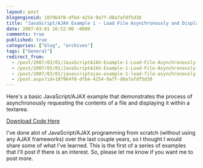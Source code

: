 ```yaml
---
layout: post
blogengineid: 107964f8-dfb4-4254-9a7f-d8a7afdf5d38
title: "JavaScript/AJAX Example 1 - Load File Asynchronously and Display within TextArea"
date: 2007-03-01 16:52:00 -0600
comments: true
published: true
categories: ["blog", "archives"]
tags: ["General"]
redirect_from: 
  - /post/2007/03/01/JavaScriptAJAX-Example-1-Load-File-Asynchronously-and-Display-within-TextArea.aspx
  - /post/2007/03/01/JavaScriptAJAX-Example-1-Load-File-Asynchronously-and-Display-within-TextArea
  - /post/2007/03/01/javascriptajax-example-1-load-file-asynchronously-and-display-within-textarea
  - /post.aspx?id=107964f8-dfb4-4254-9a7f-d8a7afdf5d38
---
```

<!-- more -->

Here's a basic JavaScript/AJAX example that demonstrates the process of asynchronously requesting the contents of a file and displaying it within a textarea.

<A href="/download/blog/1352/AJAX_Example_1.zip">Download Code Here</A>

I've done alot of JavaScript/AJAX programming from scratch (without using any AJAX frameworks) over the last couple years, so I thought I would share some of what I've learned. This is the first of a series of examples that I'll post if there is an interest. So, please let me know if you want me to post more.<BR>
